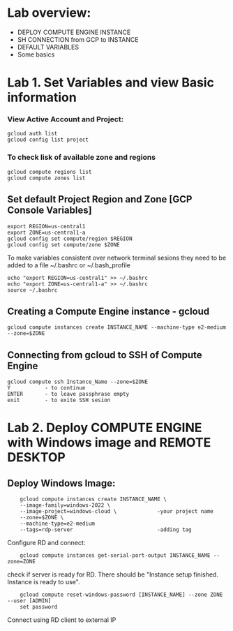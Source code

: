  # Lab overview:
- DEPLOY COMPUTE ENGINE INSTANCE
- SH CONNECTION from GCP to INSTANCE
- DEFAULT VARIABLES
- Some basics

# Lab 1. Set Variables and view Basic information
### View Active Account and Project:
    gcloud auth list
    gcloud config list project

### To check lisk of available zone and regions
    gcloud compute regions list
    gcloud compute zones list


## Set default Project Region and Zone [GCP Console Variables]
    export REGION=us-central1         
    export ZONE=us-central1-a
    gcloud config set compute/region $REGION
    gcloud config set compute/zone $ZONE

To make variables consistent over network terminal sesions they need to be added to a file ~/.bashrc or ~/.bash_profile 

    echo "export REGION=us-central1" >> ~/.bashrc
    echo "export ZONE=us-central1-a" >> ~/.bashrc
    source ~/.bashrc

## Creating a Compute Engine instance - gcloud

    gcloud compute instances create INSTANCE_NAME --machine-type e2-medium --zone=$ZONE

## Connecting from gcloud to SSH of Compute Engine

    gcloud compute ssh Instance_Name --zone=$ZONE
    Y           - to continue
    ENTER       - to leave passphrase empty 
    exit        - to exite SSH sesion

        

# Lab 2. Deploy COMPUTE ENGINE with Windows image and REMOTE DESKTOP
## Deploy Windows Image:
        gcloud compute instances create INSTANCE_NAME \
        --image-family=windows-2022 \
        --image-project=windows-cloud \             -your project name
        --zone=$ZONE \
        --machine-type=e2-medium
        --tags=rdp-server                           -adding tag

Configure RD and connect:

        gcloud compute instances get-serial-port-output INSTANCE_NAME --zone=ZONE           
check if server is ready for RD. There should be "Instance setup finished. Instance is ready to use".

        gcloud compute reset-windows-password [INSTANCE_NAME] --zone ZONE --user [ADMIN]       
        set password
Connect using RD client to external IP
